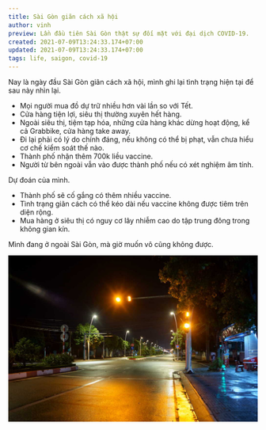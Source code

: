 ```yaml
---
title: Sài Gòn giãn cách xã hội
author: vinh
preview: Lần đầu tiên Sài Gòn thật sự đối mặt với đại dịch COVID-19.
created: 2021-07-09T13:24:33.174+07:00
updated: 2021-07-09T13:24:33.174+07:00
tags: life, saigon, covid-19
---
```


Nay là ngày đầu Sài Gòn giãn cách xã hội, mình ghi lại tình trạng hiện tại để sau này nhìn lại.

* Mọi người mua đồ dự trữ nhiều hơn vài lần so với Tết.
* Cửa hàng tiện lợi, siêu thị thường xuyên hết hàng.
* Ngoài siêu thị, tiệm tạp hóa, những cửa hàng khác dừng hoạt động, kể cả Grabbike, cửa hàng take away.
* Đi lại phải có lý do chính đáng, nếu không có thể bị phạt, vẫn chưa hiểu cơ chế kiểm soát thế nào.
* Thành phố nhận thêm 700k liều vaccine.
* Người từ bên ngoài vẫn vào được thành phố nếu có xét nghiệm âm tính.

Dự đoán của mình.

* Thành phố sẽ cố gắng có thêm nhiều vaccine.
* Tình trạng giãn cách có thể kéo dài nếu vaccine không được tiêm trên diện rộng.
* Mua hàng ở siêu thị có nguy cơ lây nhiễm cao do tập trung đông trong không gian kín.

Mình đang ở ngoài Sài Gòn, mà giờ muốn vô cũng không được.

[![A small town near Saigon](image/out_of_sg_small.jpg 'A small town near Saigon')](2nd-social-distancing-in-saigon/image/out_of_sg.jpg)
